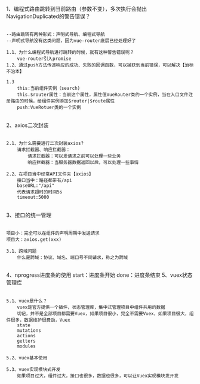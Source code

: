 1、编程式路由跳转到当前路由（参数不变），多次执行会抛出NavigationDuplicated的警告错误？
##
    --路由跳转有两种形式：声明式导航、编程式导航
    --声明式导航没有这类问题，因为vue-router底层已经处理好了

    1.1、为什么编程式导航进行跳转的时候，就有这种警告错误呢？
        vue-router引入promise
    1.2、通过push方法传递响应的成功、失败的回调函数，可以捕获到当前错误，可以解决【治标不治本】

    1.3
        this:当前组件实例（search)
        this.$router属性：当前这个属性，属性值VueRouter类的一个实例，当在入口文件注册路由的时候，给组件实例添加$router|$route属性
        push:VueRotuer类的一个实例
##
2、axios二次封装
##
    2.1、为什么需要进行二次封装axios?
        请求拦截器、响应拦截器：
            请求拦截器：可以发请求之前可以处理一些业务
            响应拦截器：当服务器数据返回以后，可以处理一些事情

    2.2、在项目当中经常API文件夹【axios】
        接口当中：路径都带有/api
        baseURL:"/api"
        代表请求超时的时间5s
        timeout:5000
##
3、接口的统一管理
##
    项目小：完全可以在组件的声明周期中发送请求
    项目大：axios.get(xxx)

    3.1、跨域问题
        什么是跨域：协议、域名、端口号不同请求，称之为跨域
##
4、nprogress进度条的使用
    start：进度条开始
    done：进度条结束
5、vuex状态管理库
##
    5.1、vuex是什么？
        vuex是官方提供一个插件，状态管理库，集中式管理项目中组件共用的数据
        切记，并不是全部项目都需要Vuex，如果项目很小，完全不需要Vuex，如果项目很大，组件很多，数据维护很费劲，Vuex
        state
        mutations
        actions
        getters
        modules

    5.2、vuex基本使用

    5.3、vuex实现模块式开发
        如果项目过大，组件过大，接口也很多，数据也很多，可以让Vuex实现模块发开发
##